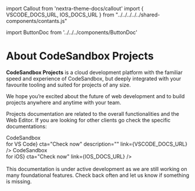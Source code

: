 import Callout from 'nextra-theme-docs/callout'
import { VSCODE_DOCS_URL, IOS_DOCS_URL } from "../../../../../shared-components/contants.js"

<div style={{height:478,width:'100%',background:'var(--docs-accent-color)', borderRadius: '6px', marginBottom: '3rem'}}>
</div>

import ButtonDoc from '../../../components/ButtonDoc'

# About CodeSandbox Projects

**CodeSandbox Projects** is a cloud development platform with the familiar speed and experience of CodeSandbox, but deeply integrated with your favourite tooling and suited for projects of any size.

We hope you’re excited about the future of web development and to build projects anywhere and anytime with your team.

Projects documentation are related to the overall functionalities and the Web Editor. If you are looking for other clients go check the specific documentations:

<div className="ctaContainer">
    <ButtonDoc title={<>CodeSandbox <br/>for VS Code</>} cta="Check now" description="" link={VSCODE_DOCS_URL} />
    <ButtonDoc title={<>CodeSandbox <br/>for iOS</>} cta="Check now" link={IOS_DOCS_URL} />
</div>

<br/>

<Callout emoji="🛠️">
    This documentation is under active development as we are still working on many foundational features. Check back often and let us know if something is missing.
</Callout>